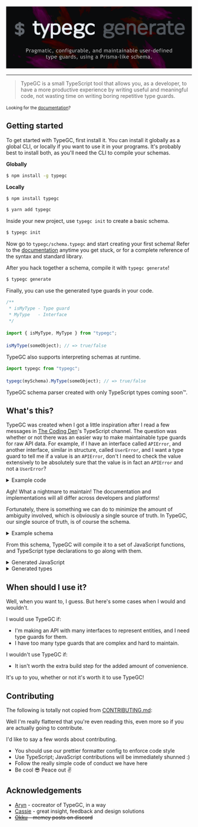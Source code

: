 ![Banner](./assets/typegc.png)

---

> TypeGC is a small TypeScript tool that allows you, as a developer, to have a more productive experience by writing useful and meaningful code, not wasting time on writing boring repetitive type guards.

<small>Looking for the <a href="https://cursorsdottsx.github.io/typegc/">documentation</a>?</small>

## Getting started

To get started with TypeGC, first install it. You can install it globally as a global CLI, or locally if you want to use it in your programs.
It's probably best to install both, as you'll need the CLI to compile your schemas.

**Globally**

```bash
$ npm install -g typegc
```

**Locally**

```bash
$ npm install typegc
```

```bash
$ yarn add typegc
```

Inside your new project, use `typegc init` to create a basic schema.

```bash
$ typegc init
```

Now go to `typegc/schema.typegc` and start creating your first schema!
Refer to the [documentation](https://cursorsdottsx.github.io/typegc/) anytime you get stuck, or for a complete reference of the syntax and standard library.

After you hack together a schema, compile it with `typegc generate`!

```bash
$ typegc generate
```

Finally, you can use the generated type guards in your code.

```ts
/**
 * isMyType - Type guard
 * MyType   - Interface
 */

import { isMyType, MyType } from "typegc";

isMyType(someObject); // => true/false
```

TypeGC also supports interpreting schemas at runtime.

```ts
import typegc from "typegc";

typegc(mySchema).MyType(someObject); // => true/false
```

TypeGC schema parser created with only TypeScript types coming soon™️.

## What's this?

TypeGC was created when I got a little inspiration after I read a few messages in [The Coding Den](https://discord.gg/code)'s TypeScript channel.
The question was whether or not there was an easier way to make maintainable type guards for raw API data.
For example, if I have an interface called `APIError`, and another interface, similar in structure, called `UserError`, and I want a type guard to tell me if a value is an `APIError`, don't I need to check the value extensively to be absolutely sure that the value is in fact an `APIError` and not a `UserError`?

<details>
    <summary>Example code</summary>

```ts
/* First interface, named UserError */
interface UserError {
    status: number;
    message: string;
    endpoint: string;
    error: {
        message: string;
        stack: string;
    };
}

/**
 * Second interface, named APIError.
 * It's the same as UserError, and it's named differently because of:
 * - Semantics
 * - The data it will hold (status, for example, will hold different ranges of codes)
 * - Context
 */
interface APIError {
    status: number;
    message: string;
    endpoint: string;
    error: {
        message: string;
        stack: string;
    };
}

function manual(v: any): v is APIError {
    return (
        typeof v === "object" &&
        v &&
        typeof v["status"] === "number" &&
        v["status"] >= 400 &&
        v["status"] <= 599 &&
        typeof v["message"] === "string" &&
        typeof v["endpoint"] === "string" &&
        /(\/[^\/]*)+/.test(v["endpoint"]) &&
        typeof v["error"] === "object" &&
        v["error"] &&
        typeof v["message"] === "string" &&
        typeof v["stack"] === "string"
    );
}
```

</details>

Agh! What a nightmare to maintain! The documentation and implementations will all differ across developers and platforms!

Fortunately, there is something we can do to minimize the amount of ambiguity involved, which is obviously a single source of truth.
In TypeGC, our single source of truth, is of course the schema.

<details>
    <summary>Example schema</summary>

```txt
config {
  strict true
}

alias UserCode  range(400, 499)
alias ErrorCode range(400, 599)

define ErrorObject {
  message string
  stack   string
}

model UserError {
    status   number      UserCode
    message  string
    endpoint string      match("/users/([^/]*)+")
    error    ErrorObject
}

model APIError {
  status   number      ErrorCode
  message  string
  endpoint string      match("(/[^/]*)+")
  error    ErrorObject
}
```

</details>

From this schema, TypeGC will compile it to a set of JavaScript functions, and TypeScript type declarations to go along with them.

<details>
    <summary>Generated JavaScript</summary>

```js
/**
 * typegc - Type Guard Compiler
 *
 * version 1.0.0
 *
 * AUTO-GENERATED FILE DO NOT EDIT DIRECTLY
 */

/**
 * config
 * {
 *     "strict": true
 * }
 */

/**
 * globals
 */
var _;
const mainArray$ErrorObject = [
    (v) => array$ErrorObject$message0.every((fn) => fn(v["message"])) /* string */,
    (v) => array$ErrorObject$stack1.every((fn) => fn(v["stack"])) /* string */,
];
const array$ErrorObject$message0 = ((retrieve$string) => {
    let cached$string;
    const string = () => cached$string ?? (cached$string = retrieve$string());
    return [(v) => string().every((fn) => fn(v)) /* string */];
})(() => string);
const array$ErrorObject$stack1 = ((retrieve$string) => {
    let cached$string;
    const string = () => cached$string ?? (cached$string = retrieve$string());
    return [(v) => string().every((fn) => fn(v)) /* string */];
})(() => string);
const UserError$endpoint4 = new RegExp("/users/([^/]*)+");
const mainArray$UserError = [
    (v) => array$UserError$status2.every((fn) => fn(v["status"])) /* number | string */,
    (v) => array$UserError$message3.every((fn) => fn(v["message"])) /* string */,
    (v) => array$UserError$endpoint5.every((fn) => fn(v["endpoint"])) /* string */,
    (v) => array$UserError$error6.every((fn) => fn(v["error"])) /* ErrorObject */,
];
const array$UserError$status2 = ((retrieve$number, retrieve$UserCode) => {
    let cached$number;
    const number = () => cached$number ?? (cached$number = retrieve$number());
    let cached$UserCode;
    const UserCode = () => cached$UserCode ?? (cached$UserCode = retrieve$UserCode());
    return [(v) => number().every((fn) => fn(v)) /* number */, (v) => UserCode().every((fn) => fn(v)) /* string | number */];
})(
    () => number,
    () => UserCode
);
const array$UserError$message3 = ((retrieve$string) => {
    let cached$string;
    const string = () => cached$string ?? (cached$string = retrieve$string());
    return [(v) => string().every((fn) => fn(v)) /* string */];
})(() => string);
const array$UserError$endpoint5 = ((retrieve$string) => {
    let cached$string;
    const string = () => cached$string ?? (cached$string = retrieve$string());
    return [(v) => string().every((fn) => fn(v)) /* string */, (v) => UserError$endpoint4.test(v) /* string */];
})(() => string);
const array$UserError$error6 = ((retrieve$ErrorObject) => {
    let cached$ErrorObject;
    const ErrorObject = () => cached$ErrorObject ?? (cached$ErrorObject = retrieve$ErrorObject());
    return [ErrorObject /* ErrorObject */];
})(() => ErrorObject);
const APIError$endpoint9 = new RegExp("(/[^/]*)+");
const mainArray$APIError = [
    (v) => array$APIError$status7.every((fn) => fn(v["status"])) /* number | string */,
    (v) => array$APIError$message8.every((fn) => fn(v["message"])) /* string */,
    (v) => array$APIError$endpoint10.every((fn) => fn(v["endpoint"])) /* string */,
    (v) => array$APIError$error11.every((fn) => fn(v["error"])) /* ErrorObject */,
];
const array$APIError$status7 = ((retrieve$number, retrieve$ErrorCode) => {
    let cached$number;
    const number = () => cached$number ?? (cached$number = retrieve$number());
    let cached$ErrorCode;
    const ErrorCode = () => cached$ErrorCode ?? (cached$ErrorCode = retrieve$ErrorCode());
    return [(v) => number().every((fn) => fn(v)) /* number */, (v) => ErrorCode().every((fn) => fn(v)) /* string | number */];
})(
    () => number,
    () => ErrorCode
);
const array$APIError$message8 = ((retrieve$string) => {
    let cached$string;
    const string = () => cached$string ?? (cached$string = retrieve$string());
    return [(v) => string().every((fn) => fn(v)) /* string */];
})(() => string);
const array$APIError$endpoint10 = ((retrieve$string) => {
    let cached$string;
    const string = () => cached$string ?? (cached$string = retrieve$string());
    return [(v) => string().every((fn) => fn(v)) /* string */, (v) => APIError$endpoint9.test(v) /* string */];
})(() => string);
const array$APIError$error11 = ((retrieve$ErrorObject) => {
    let cached$ErrorObject;
    const ErrorObject = () => cached$ErrorObject ?? (cached$ErrorObject = retrieve$ErrorObject());
    return [ErrorObject /* ErrorObject */];
})(() => ErrorObject);

/**
 * aliases
 */
var _;
const string = [(v) => typeof v === "string" /* string */];
const number = [(v) => typeof v === "number" /* number */];
const boolean = [(v) => typeof v === "boolean" /* boolean */];
const bigint = [(v) => typeof v === "bigint" /* bigint */];
const symbol = [(v) => typeof v === "symbol" /* symbol */];
const UserCode = [
    (v) => {
        if (499 <= 400) return new RangeError(`Stop parameter must be greater than the start parameter in the range factory.`);

        if (typeof v === "string") return v.length >= 400 && v.length <= 499;

        return v >= 400 && v <= 499;
    } /* string | number */,
];
const ErrorCode = [
    (v) => {
        if (599 <= 400) return new RangeError(`Stop parameter must be greater than the start parameter in the range factory.`);

        if (typeof v === "string") return v.length >= 400 && v.length <= 599;

        return v >= 400 && v <= 599;
    } /* string | number */,
];

/**
 * definitions
 */
var _;
const ErrorObject = (v) => mainArray$ErrorObject.every((fn) => fn(v));

/**
 * models
 */
var _;
export const isUserError = (v) => mainArray$UserError.every((fn) => fn(v));

export const isAPIError = (v) => mainArray$APIError.every((fn) => fn(v));
```

</details>

<details>
    <summary>Generated types</summary>

```ts
/**
 * typegc - Type Guard Compiler
 *
 * version 1.0.0
 *
 * AUTO-GENERATED FILE DO NOT EDIT DIRECTLY
 */

/**
 * config
 * {
 *     "strict": true
 * }
 */

/**
 * type aliases
 */
declare var _: never;

type UserCode = string | number;
type ErrorCode = string | number;

/**
 * interfaces
 */
declare var _: never;
interface ErrorObject {
    message: string;
    stack: string;
}

/**
 * exported interfaces
 */
declare var _: never;
export interface UserError {
    status: number | string;
    message: string;
    endpoint: string;
    error: ErrorObject;
}
export interface APIError {
    status: number | string;
    message: string;
    endpoint: string;
    error: ErrorObject;
}

/**
 * type guards
 */
declare var _: never;
export declare const isUserError: (v: unknown) => v is UserError;

export declare const isAPIError: (v: unknown) => v is APIError;
```

  </details>

## When should I use it?

Well, when you want to, I guess. But here's some cases when I would and wouldn't.

I would use TypeGC if:

-   I'm making an API with many interfaces to represent entities, and I need type guards for them.
-   I have too many type guards that are complex and hard to maintain.

I wouldn't use TypeGC if:

-   It isn't worth the extra build step for the added amount of convenience.

It's up to you, whether or not it's worth it to use TypeGC!

## Contributing

The following is totally not copied from [CONTRIBUTING.md](./CONTRIBUTING.md):

Well I'm really flattered that you're even reading this, even more so if you are actually going to contribute.

I'd like to say a few words about contributing.

-   You should use our prettier formatter config to enforce code style
-   Use TypeScript; JavaScript contributions will be immediately shunned :)
-   Follow the really simple code of conduct we have here
-   Be cool 😎 Peace out ✌️

## Acknowledgements

-   [Aryn](https://github.com/arynxd/) - cocreator of TypeGC, in a way
-   [Cassie](https://github.com/BobobUnicorn/) - great insight, feedback and design solutions
-   ~~[Okku](https://github.com/0kku) - memey posts on discord~~
